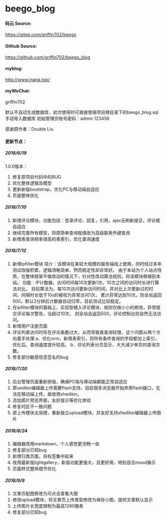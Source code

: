 # beego_blog

#### 码云 Source:
https://gitee.com/griffin702/beego
#### Github Source:
https://github.com/griffin702/beego_blog
#### myblog:
http://www.inana.top/
#### myWeChat:
griffin702

默认不自动生成数据库，初次使用时可直接使用项目根目录下的beego_blog.sql手动导入数据库
初始管理员账号密码：admin 123456

感谢原作者：Double Liu

#### 更新节点：
##### 2018/6/19
1.0.0版本：
1. 修复原项目代码中的BUG
2. 优化整体逻辑及模型
3. 更新新版bootstrap，优化PC与移动端自适应
4. 页面整体优化

##### 2018/7/10
1. 新增评论模块，功能包括：登录评论，回复，引用，ajax无刷新提交，评论框自适应
2. 继续完善所有模型，将原简单查询赋值改为高级联表外键查询
3. 新增表查询频率很高的表索引，优化查询速度

##### 2018/7/12
1. 新增ipfilter模块
简介：该模块在某较大规模的服务端线上使用，同时经过多年测试改版积累，逻辑清晰简单，然而稳定性却非常好。
由于本站为个人站点性质，在整体框架不做改动的情况下，针对性改动算法规则，将该模块移植到本站。
功能：IP计数器、访问时间每10次更新1次，10次之间的访问时长进行算法对比，
目前算法为，每10次访问更新访问时间，并对比上次更新过的时间，间隔时长低于10s的被视为异常访问1次，
累计异常达到10次，则全站返回500，默认2分钟后计数器自动归零，目前测试比较稳定。
2. 在ipfilter模块的基础上，实验型植入评论模块，规则仅做小小的修改，异常提交评论每次警告，当超过10次，
则全站会返回500，评论控制台则自然无法访问。
3. 新增用户注册页面
4. 评论列表访问时存在评论条数过大，从而导致表查询较慢，这个问题从两个方向着手处理
	a、优化orm，新增表索引，将所有条件查询的字段都加上索引，优化后，查询速度提升较高。
	b、评论列表分页显示，大大减少单页的查询次数。
5. 修复部分敏感信息签名的bug

##### 2018/7/20
1. 后台管理页面重新排版，确保PC端与移动端都能正常自适应
2. 原ueditor编辑器上传需要flash支持，目前很多浏览器开始弃用flash接口，无法在移动端上传，故改用xheditor。
3. 添加图片预览界面，友好提示等优化体验
4. 修复时区不一致问题
5. 原上传模块太简陋，重新独立upload模块，并友好支持xheditor编辑器上传图片

##### 2018/8/24
1. 编辑器改用markdown，个人感觉更流畅一些
2. 修复部分已知bug
3. 新增归类页面，将标签集中起来
4. 改用最新版lightgallery，新版功能更强大，且更好用，特别适合mood展示
5. 页面样式整体细节优化

##### 2018/9/9
1. 文章页配图修改为可点击查看大图
2. 修改upload模块，将文章页上传类型修改为保存小图，提供文章默认显示
3. 上传图片长宽度限制为最高1280像素
4. 修复部分已知bug